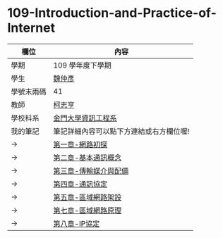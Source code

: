 # 109-Introduction-and-Practice-of-Internet
欄位 | 內容
-----|--------
學期 | 109 學年度下學期
學生| [魏仲彥](https://stereomp3.github.io/wp109b/homework/MyWeb6.0/MyWeb.html)
學號末兩碼| 41
教師 | [柯志亨](http://csie.nqu.edu.tw/smallko/index.html)
學校科系 | [金門大學資訊工程系](https://www.nqu.edu.tw/educsie/index.php)
我的筆記| 筆記詳細內容可以點下方連結或右方欄位喔!
-> | [第一章-網路初探](../../wiki/第一章-網路初探)
-> | [第二章-基本通訊概念](../../wiki/第二章-基本通訊概念)
-> | [第三章-傳輸媒介與配備](../../wiki/第三章-傳輸媒介與配備)
-> | [第四章-通訊協定](../../wiki/第四章-通訊協定)
-> | [第五章-區域網路架設](../../wiki/第五章-區域網路架設)
-> | [第七章-區域網路原理](../../wiki/第七章-區域網路原理)
-> | [第八章-IP協定](../../wiki/第八章-IP協定)
